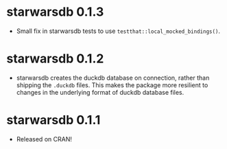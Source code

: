 # starwarsdb 0.1.3

* Small fix in starwarsdb tests to use `testthat::local_mocked_bindings()`.

# starwarsdb 0.1.2

* starwarsdb creates the duckdb database on connection, rather than shipping the
  `.duckdb` files. This makes the package more resilient to changes in the
  underlying format of duckdb database files.

# starwarsdb 0.1.1

* Released on CRAN!
